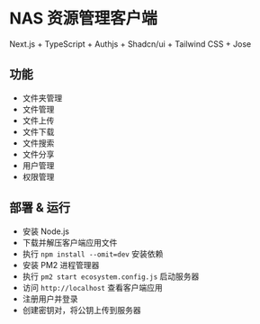 # NAS 资源管理客户端

Next.js + TypeScript + Authjs + Shadcn/ui + Tailwind CSS + Jose

## 功能

- 文件夹管理
- 文件管理
- 文件上传
- 文件下载
- 文件搜索
- 文件分享
- 用户管理
- 权限管理

## 部署 & 运行

- 安装 Node.js
- 下载并解压客户端应用文件
- 执行 `npm install --omit=dev` 安装依赖
- 安装 PM2 进程管理器
- 执行 `pm2 start ecosystem.config.js` 启动服务器
- 访问 `http://localhost` 查看客户端应用
- 注册用户并登录
- 创建密钥对，将公钥上传到服务器

